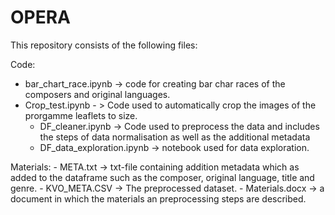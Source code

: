 # OPERA

This repository consists of the following files:
 
Code:
- bar_chart_race.ipynb -> code for creating bar char races of the composers and original languages.
 - Crop_test.ipynb - > Code used to automatically crop the images of the prorgamme leaflets to size.
      - DF_cleaner.ipynb -> Code used to preprocess the data and includes the steps of data normalisation as well as the additional metadata
      - DF_data_exploration.ipynb -> notebook used for data exploration.


Materials:
      - META.txt -> txt-file containing addition metadata which as added to the dataframe such as the composer, original language, title and genre.
      - KVO_META.CSV -> The preprocessed dataset.
      - Materials.docx -> a document in which the materials an preprocessing steps are described. 
